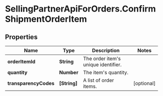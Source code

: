 # SellingPartnerApiForOrders.ConfirmShipmentOrderItem

## Properties

Name | Type | Description | Notes
------------ | ------------- | ------------- | -------------
**orderItemId** | **String** | The order item&#39;s unique identifier. | 
**quantity** | **Number** | The item&#39;s quantity. | 
**transparencyCodes** | **[String]** | A list of order items. | [optional] 


